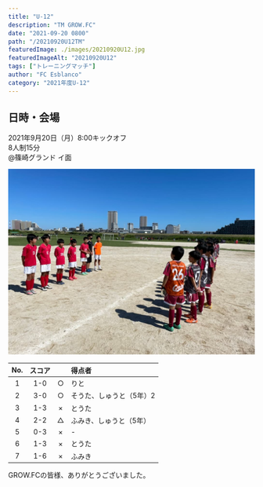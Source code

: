 ```yaml
---
title: "U-12"
description: "TM GROW.FC"
date: "2021-09-20 0800"
path: "/20210920U12TM"
featuredImage: ./images/20210920U12.jpg
featuredImageAlt: "20210920U12"
tags: ["トレーニングマッチ"]
author: "FC Esblanco"
category: "2021年度U-12"
---
```



## 日時・会場

2021年9月20日（月）8:00キックオフ  
8人制15分  
@篠崎グランド イ面


![20210920U12](./images/20210920U12B.jpg "U12TM")

| No.| スコア |   | 得点者  |
|:--:|:------:|:-:|:--------|
| 1  | 1-0 |○ |りと |
| 2  | 3-0 |○ |そうた、しゅうと（5年）2|
| 3  | 1-3 |× |とうた|
| 4  | 2-2 |△ |ふみき、しゅうと（5年）|
| 5  | 0-3 |× |- |
| 6  | 1-3 |× |とうた|
| 7  | 1-6 |× |ふみき|

GROW.FCの皆様、ありがとうございました。

